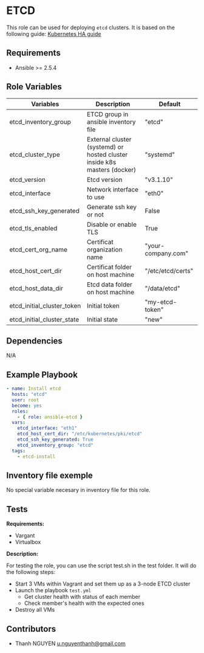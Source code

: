 ETCD
=====================

This role can be used for deploying `etcd` clusters. It is based on the following guide: [Kubernetes HA guide](https://github.com/kubernetes/website/blob/1998ab735fac0d8ba9063bc3e3009a828e5bb83f/content/en/docs/setup/independent/high-availability.md)

Requirements
------------

* Ansible >= 2.5.4

Role Variables
--------------
| Variables | Description | Default |
|-----------|-------------|---------|
| etcd_inventory_group | ETCD group in ansible inventory file | "etcd" |
| etcd_cluster_type | External cluster (systemd) or hosted cluster inside k8s masters (docker) | "systemd" |
| etcd_version | Etcd version | "v3.1.10" |
| etcd_interface | Network interface to use | "eth0" |
| etcd_ssh_key_generated | Generate ssh key or not | False |
| etcd_tls_enabled | Disable or enable TLS | True |
| etcd_cert_org_name | Certificat organization name | "your-company.com" |
| etcd_host_cert_dir | Certificat folder on host machine | "/etc/etcd/certs" |
| etcd_host_data_dir | Etcd data folder on host machine | "/data/etcd" |
| etcd_initial_cluster_token | Initial token | "my-etcd-token" |
| etcd_initial_cluster_state | Initial state | "new" |

Dependencies
------------

N/A

Example Playbook
----------------

```yaml
- name: Install etcd
  hosts: "etcd"
  user: root
  become: yes
  roles:
    - { role: ansible-etcd }
  vars:
    etcd_interface: "eth1"
    etcd_host_cert_dir: "/etc/kubernetes/pki/etcd"
    etcd_ssh_key_generated: True
    etcd_inventory_group: "etcd"
  tags:
    - etcd-install
```

Inventory file exemple
----------------------

No special variable necesary in inventory file for this role.

Tests
-----

**Requirements:**
- Vargant
- Virtualbox

**Description:**

For testing the role, you can use the script test.sh in the test folder. It will do the following steps:
- Start 3 VMs within Vagrant and set them up as a 3-node ETCD cluster
- Launch the playbook `test.yml`
	- Get cluster health with status of each member
	- Check member's health with the expected ones
- Destroy all VMs

Contributors
------------

* Thanh NGUYEN <u.nguyenthanh@gmail.com>
